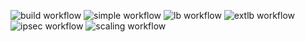 ![build workflow](https://github.com/loxilb-io/loxilb/actions/workflows/docker-image.yml/badge.svg) ![simple workflow](https://github.com/loxilb-io/loxilb/actions/workflows/basic-sanity.yml/badge.svg)
![lb workflow](https://github.com/loxilb-io/loxilb/actions/workflows/advanced-sanity.yml/badge.svg) ![extlb workflow](https://github.com/loxilb-io/loxilb/actions/workflows/advanced-lb-sanity.yml/badge.svg) ![ipsec workflow](https://github.com/loxilb-io/loxilb/actions/workflows/ipsec-sanity.yml/badge.svg) ![scaling workflow](https://github.com/loxilb-io/loxilb/actions/workflows/scale-sanity.yml/badge.svg)
